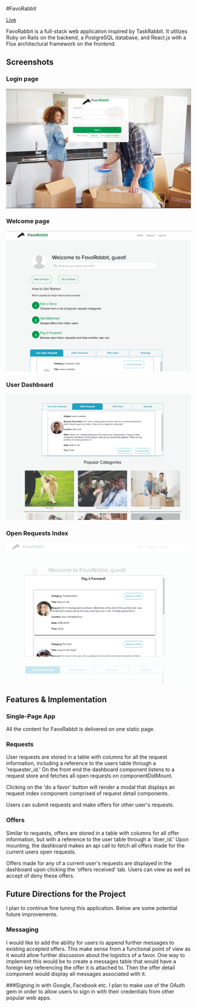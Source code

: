 
#FavoRabbit

[Live][heroku]

[heroku]: http://www.favorabbit.com

FavoRabbit is a full-stack web application inspired by TaskRabbit. It utilizes Ruby on Rails on the backend, a PostgreSQL database, and React.js with a Flux architectural framework on the frontend.

## Screenshots

### Login page
![login_screen](app/assets/images/login_screen.png "Login Page")

### Welcome page
![welcome_screen](app/assets/images/welcome_screen.png "Welcome Page")

### User Dashboard
![dashboard_screen](app/assets/images/dashboard.png "Dashboard")

### Open Requests Index
![request_index](app/assets/images/request_index.png "Request Index")

## Features & Implementation

### Single-Page App
  All the content for FavoRabbit is delivered on one static page.

### Requests
  User requests are stored in a table with columns for all the request information, including a reference to the
  users table through a 'requester_id.' On the front end the dashboard component listens to a request store and
  fetches all open requests on componentDidMount.

  Clicking on the 'do a favor' button will render a modal that displays an request index component comprised of
  request detail components.

  Users can submit requests and make offers for other user's requests.

### Offers
  Similar to requests, offers are stored in a table with columns for all offer information, but with a reference
  to the user table through a 'doer_id.' Upon mounting, the dashboard makes an api call to fetch all offers made for
  the current users open requests.

  Offers made for any of a current user's requests are displayed in the dashboard upon clicking the 'offers received' tab. Users can view as well as accept of deny these offers.

## Future Directions for the Project
  I plan to continue fine tuning this application. Below are some potential future improvements.

### Messaging  
  I would like to add the ability for users to append further messages to existing accepted offers. This make sense from a functional point of view as it would allow further discussion about the logistics of a favor. One way to implement this would be to create a messages table that would have a foreign key referencing the offer it is attached to. Then the offer detail component would display all messages associated with it.

###Signing in with Google, Facebook etc.
  I plan to make use of the OAuth gem in order to allow users to sign in with their credentials from other popular
  web apps.
